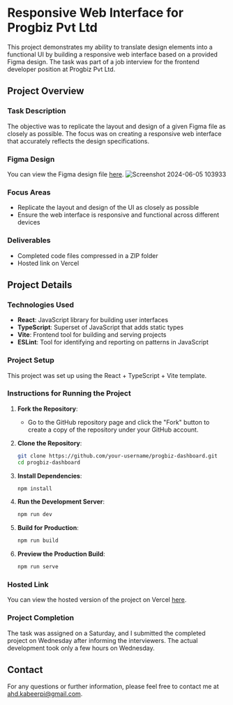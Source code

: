 
# Responsive Web Interface for Progbiz Pvt Ltd

This project demonstrates my ability to translate design elements into a functional UI by building a responsive web interface based on a provided Figma design. The task was part of a job interview for the frontend developer position at Progbiz Pvt Ltd.

## Project Overview

### Task Description
The objective was to replicate the layout and design of a given Figma file as closely as possible. The focus was on creating a responsive web interface that accurately reflects the design specifications.

### Figma Design
You can view the Figma design file [here](https://www.figma.com/design/C12XbH2YZtELWfETPCk4cE/TEST?node-id=0-1&t=jnGNLfw9UEaejobm-1).
![Screenshot 2024-06-05 103933](https://github.com/Ahd-Kabeer-Hadi/progbiz-dashboard/assets/120118908/0ca20454-7c2a-496b-921d-efa52f632dcc)


### Focus Areas
- Replicate the layout and design of the UI as closely as possible
- Ensure the web interface is responsive and functional across different devices

### Deliverables
- Completed code files compressed in a ZIP folder
- Hosted link on Vercel

## Project Details

### Technologies Used
- **React**: JavaScript library for building user interfaces
- **TypeScript**: Superset of JavaScript that adds static types
- **Vite**: Frontend tool for building and serving projects
- **ESLint**: Tool for identifying and reporting on patterns in JavaScript

### Project Setup
This project was set up using the React + TypeScript + Vite template.

### Instructions for Running the Project

1. **Fork the Repository**:
   - Go to the GitHub repository page and click the "Fork" button to create a copy of the repository under your GitHub account.

2. **Clone the Repository**:
   ```sh
   git clone https://github.com/your-username/progbiz-dashboard.git
   cd progbiz-dashboard
   ```

3. **Install Dependencies**:
   ```sh
   npm install
   ```

4. **Run the Development Server**:
   ```sh
   npm run dev
   ```

5. **Build for Production**:
   ```sh
   npm run build
   ```

6. **Preview the Production Build**:
   ```sh
   npm run serve
   ```

### Hosted Link
You can view the hosted version of the project on Vercel [here](https://your-vercel-link.vercel.app).

### Project Completion
The task was assigned on a Saturday, and I submitted the completed project on Wednesday after informing the interviewers. The actual development took only a few hours on Wednesday.


## Contact
For any questions or further information, please feel free to contact me at [ahd.kabeerpi@gmail.com](mailto:ahd.kabeerpi@gmail.com).
